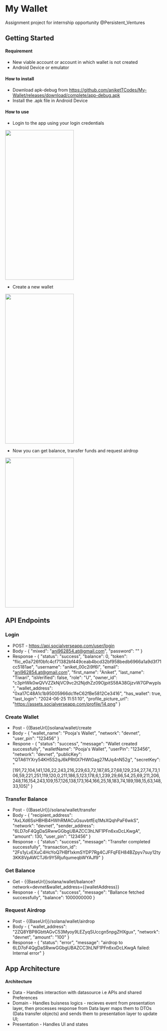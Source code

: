 # My Wallet

Assignment project for internship opportunity @Persistent_Ventures

## Getting Started


 #### Requirement
 - New viable account or account in which wallet is not created
 - Android Device or emulator

 #### How to install
 - Download apk-debug from https://github.com/aniketTCodes/My-Wallet/releases/download/complete/app-debug.apk
 - Install the .apk file in Android Device

 #### How to use

- Login to the app using your login credentials

<img src="https://github.com/aniketTCodes/My-Wallet/assets/77580411/64f822f8-2fe5-4c5f-8df9-effdd3e053d0" height=480 width=220>


- Create a new wallet

<img src="https://github.com/aniketTCodes/My-Wallet/assets/77580411/9c1dac88-70f0-4ea3-a767-36e15ddc8606" height=480 width=220>


- Now you can get balance, transfer funds and request airdrop

<img src="https://github.com/aniketTCodes/My-Wallet/assets/77580411/6e43f659-ee73-41b7-ae70-44415eab5007" height=480 width=220>

## API Endpoints

 ### Login
 - POST - https://api.socialverseapp.com/user/login
 - Body - {
    "mixed": "ani962854.at@gmail.com",
    "password": ""
}
 - Response - {
    "status": "success",
    "balance": 0,
    "token": "flic_e0a726f0bfc4cf71382bf449ceab4bcd32bf958bedb6966a1a9d3f71cc5181ae",
    "username": "aniket_00c2i9f6l",
    "email": "ani962854.at@gmail.com",
    "first_name": "Aniket",
    "last_name": "Tiwari",
    "isVerified": false,
    "role": "U",
    "owner_id": "c3pHWk0wQVVZZkNjVC9vc2t2NjdhZz09OjpitS58A38GjzvW7GPwypIs",
    "wallet_address": "0xa17C48A1c1b95005966dc1feC62fBe5812Ce3416",
    "has_wallet": true,
    "last_login": "2024-06-25 11:51:10",
    "profile_picture_url": "https://assets.socialverseapp.com/profile/14.png"
}

### Create Wallet
- Post - {{BaseUrl}}solana/wallet/create
- Body - {
    "wallet_name": "Pooja's Wallet",
    "network": "devnet",
    "user_pin": "123456"
}
- Respone - {
    "status": "success",
    "message": "Wallet created successfully",
    "walletName": "Pooja's Wallet",
    "userPin": "123456",
    "network": "devnet",
    "publicKey": "QTA61YXry54KH5S2qJ6kPRtGt7HWtGag27MJq4nN52g",
    "secretKey": "[191,72,104,141,126,22,243,216,229,63,72,187,85,27,68,129,234,27,74,73,106,59,221,251,119,120,0,211,186,5,123,178,6,1,239,29,66,54,25,69,211,206,248,116,154,243,109,157,126,138,173,164,166,25,18,183,74,189,198,15,63,148,33,105]"
}

### Transfer Balance
- Post - {{BaseUrl}}/solana/wallet/transfer
- Body - {
    "recipient_address": "AxLXd6SsHBHB4HWhRMACuGsuvbtfEq1MsXQqhPaF6wkS",
    "network": "devnet",
    "sender_address": "6LD7oF4QgDaSRwwGGbgUBAZCC3hLNF1PFn6xxDcLKwgA",
    "amount": 130,
    "user_pin": "123456"
}
- Response - {
    "status": "success",
    "message": "Transfer completed successfully",
    "transaction_id": "2Fs1yLvEXuC4HcYoQ7HBf1xkmSYDP7Rg4CJFFqFEH84BZpyv7suy12ty3KK8VpAWCTJ6r9Y5RjufqumeqbWYAJf9"
}

### Get Balance
 - Get - {{BaseUrl}}solana/wallet/balance?network=devnet&wallet_address={{walletAddress}}
 - Response - {
    "status": "success",
    "message": "Ballance fetched successfully",
    "balance": 1000000000
}

### Request Airdrop
- Post - {{BaseUrl}}/solana/wallet/airdrop
- Body - {
    "wallet_address": "2ZQ8YBP8GbttAGvC53Myoy9LEZyqSUccgn5npgZHXgux",
    "network": "devnet",
    "amount": "100"
}
- Response - {
    "status": "error",
    "message": "airdrop to 6LD7oF4QgDaSRwwGGbgUBAZCC3hLNF1PFn6xxDcLKwgA failed: Internal error"
}

## App Architecture

#### Architecture
- Data - Handles interaction with datasource i.e APIs and shared Preferences
- Domain - Handles buisness logics - recieves event from presentation layer, then processes response from Data layer maps them to DTOs (Data transfer objects) and sends them to presentation layer to update UI;
- Presentation - Handles UI and states
